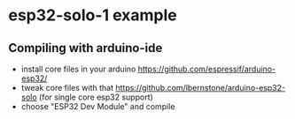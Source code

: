 # esp32-solo-1 example

## Compiling with arduino-ide

* install core files in your arduino https://github.com/espressif/arduino-esp32/
* tweak core files with that https://github.com/lbernstone/arduino-esp32-solo (for single core esp32 support)
* choose "ESP32 Dev Module" and compile